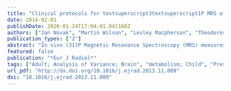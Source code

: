 ```yaml
---
title: "Clinical protocols for textsuperscript3textsuperscript1P MRS of the brain and their use in evaluating optic pathway gliomas in children."
date: 2014-02-01
publishDate: 2020-01-24T17:04:01.041168Z
authors: ["Jan Novak", "Martin Wilson", "Lesley Macpherson", "Theodoros N. Arvanitis", "Nigel P. Davies", "Andrew C. Peet"]
publication_types: ["2"]
abstract: "In vivo (31)P Magnetic Resonance Spectroscopy (MRS) measures phosphorus-containing metabolites that play an essential role in many disease processes. An advantage over (1)H MRS is that total choline can be separated into phosphocholine and glycerophosphocholine which have opposite associations with tumour grade. We demonstrate (31)P MRS can provide robust metabolic information on an acceptable timescale to yield information of clinical importance.All MRI examinations were carried out on a 3T whole body scanner with all (31)P MRS scans conducted using a dual-tuned (1)H/(31)P head coil. Once optimised on phantoms, the protocol was tested in six healthy volunteers (four male and two female, mean age: 25±2.7). (31)P MRS was then implemented on three children with optic pathway gliomas.(31)P MRS on volunteers showed that a number of metabolite ratios varied significantly (p<0.05 ANOVA) across different structures of the brain, whereas PC/GPC did not. Standard imaging showed the optic pathway gliomas were enhancing on T1-weighted imaging after contrast injection and have high tCho on (1)H MRS, both of which are associated with high grade lesions. (31)P MRS showed the phosphocholine/glycerophosphocholine ratio to be low (<0.6) which suggests low grade tumours in keeping with their clinical behaviour and the histology of most biopsied optic pathway gliomas.(31)P MRS can be implemented in the brain as part of a clinical protocol to provide robust measurement of important metabolites, in particular providing a greater understanding of cases where tCho is raised on (1)H MRS."
featured: false
publication: "*Eur J Radiol*"
tags: ["Adult; Analysis of Variance; Brain", "metabolism; Child", "Preschool; Choline", "metabolism; Female; Glioma", "diagnosis/metabolism; Humans; Magnetic Resonance Spectroscopy", "methods; Male; Optic Nerve Neoplasms", "diagnosis/metabolism; Phosphorus Isotopes", "diagnostic use/pharmacokinetics; Protons", "diagnostic use; Radiopharmaceuticals", "diagnostic use/pharmacokinetics; Reproducibility of Results; Sensitivity and Specificity; Tissue Distribution; Tumor Markers", "Biological", "metabolism"]
url_pdf: "http://dx.doi.org/10.1016/j.ejrad.2013.11.009"
doi: "10.1016/j.ejrad.2013.11.009"
---
```


